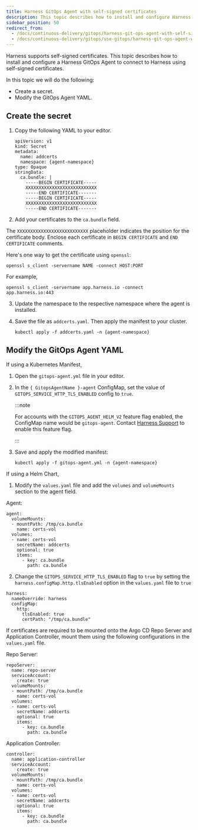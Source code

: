 ```yaml
---
title: Harness GitOps Agent with self-signed certificates
description: This topic describes how to install and configure Harness GitOps Agent to connect to Harness with self-signed certificates.
sidebar_position: 50
redirect_from:
  - /docs/continuous-delivery/gitops/harness-git-ops-agent-with-self-signed-certificates
  - /docs/continuous-delivery/gitops/use-gitops/harness-git-ops-agent-with-self-signed-certificates
---
```


Harness supports self-signed certificates. This topic describes how to install and configure a Harness GitOps Agent to connect to Harness using self-signed certificates.

In this topic we will do the following:

- Create a secret.
- Modify the GitOps Agent YAML.

## Create the secret

1. Copy the following YAML to your editor.

   ```
   apiVersion: v1  
   kind: Secret  
   metadata:  
     name: addcerts  
     namespace: {agent-namespace}  
   type: Opaque  
   stringData:                             
     ca.bundle: |  
       -----BEGIN CERTIFICATE-----  
       XXXXXXXXXXXXXXXXXXXXXXXXXXX  
       -----END CERTIFICATE-------  
       -----BEGIN CERTIFICATE-----  
       XXXXXXXXXXXXXXXXXXXXXXXXXXX  
       -----END CERTIFICATE-------
   ```

2. Add your certificates to the `ca.bundle` field.  

  The `XXXXXXXXXXXXXXXXXXXXXXXXXXX` placeholder indicates the position for the certificate body. Enclose each certificate in `BEGIN CERTIFICATE` and `END CERTIFICATE` comments.

  Here's one way to get the certificate using `openssl`:   
  
  ```
  openssl s_client -servername NAME -connect HOST:PORT  
  ```

  For example,
  
  ```
  openssl s_client -servername app.harness.io -connect app.harness.io:443
  ```

3. Update the namespace to the respective namespace where the agent is installed.

4. Save the file as `addcerts.yaml`. Then apply the manifest to your cluster.

   ```
   kubectl apply -f addcerts.yaml -n {agent-namespace}
   ```

## Modify the GitOps Agent YAML

If using a Kubernetes Manifest,

1. Open the `gitops-agent.yml` file in your editor.
2. In the `{ GitopsAgentName }-agent` ConfigMap, set the value of `GITOPS_SERVICE_HTTP_TLS_ENABLED` config to `true`.

   :::note

   For accounts with the `GITOPS_AGENT_HELM_V2` feature flag enabled, the ConfigMap name would be `gitops-agent`. Contact [Harness Support](mailto:support@harness.io) to enable this feature flag.

   :::
3. Save and apply the modified manifest:

   ```
   kubectl apply -f gitops-agent.yml -n {agent-namespace}
   ```

If using a Helm Chart,

1. Modify the `values.yaml` file and add the `volumes` and `volumeMounts` section to the agent field.

Agent:
```
agent:
  volumeMounts:
  - mountPath: /tmp/ca.bundle
    name: certs-vol
  volumes:
  - name: certs-vol
    secretName: addcerts
    optional: true
    items:
      - key: ca.bundle
        path: ca.bundle
```

2. Change the `GITOPS_SERVICE_HTTP_TLS_ENABLED` flag to `true` by setting the `harness.configMap.http.tlsEnabled` option in the `values.yaml` file to `true`

```
harness:
  nameOverride: harness
  configMap:
    http:
      tlsEnabled: true
      certPath: "/tmp/ca.bundle"
```


If certificates are required to be mounted onto the Argo CD Repo Server and Application Controller, mount them using the following configurations in the `values.yaml` file.

Repo Server:
```
repoServer:
  name: repo-server
  serviceAccount:
    create: true
  volumeMounts:
  - mountPath: /tmp/ca.bundle
    name: certs-vol
  volumes:
  - name: certs-vol
    secretName: addcerts
    optional: true
    items:
      - key: ca.bundle
        path: ca.bundle
```
Application Controller:
```
controller:
  name: application-controller
  serviceAccount:
    create: true
  volumeMounts:
  - mountPath: /tmp/ca.bundle
    name: certs-vol
  volumes:
  - name: certs-vol
    secretName: addcerts
    optional: true
    items:
      - key: ca.bundle
        path: ca.bundle
```
